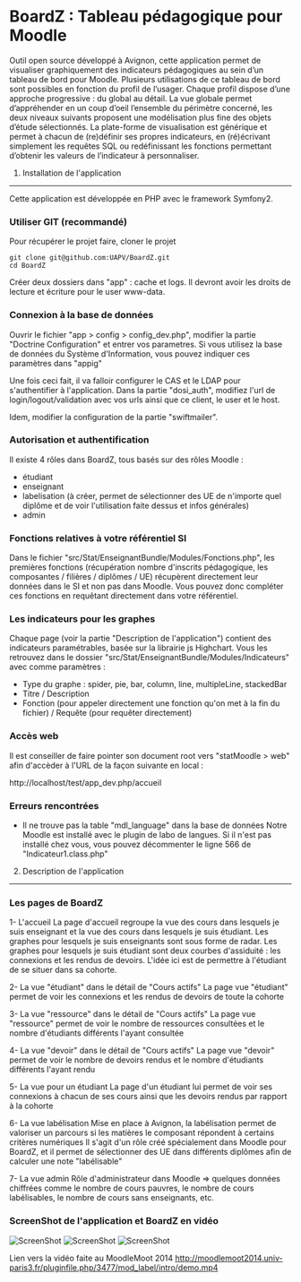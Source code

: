 
BoardZ : Tableau pédagogique pour Moodle
========================

Outil open source développé à Avignon, cette application permet de visualiser graphiquement des indicateurs pédagogiques au sein d’un tableau de bord pour Moodle.
Plusieurs utilisations de ce tableau de bord sont possibles en fonction du profil de l’usager. Chaque profil dispose d’une approche progressive : du global au détail.
La vue globale permet d’appréhender en un coup d’oeil l’ensemble du périmètre concerné, les deux niveaux suivants proposent une modélisation plus fine des objets d’étude sélectionnés.
La plate-forme de visualisation est générique et permet à chacun de (re)définir ses propres indicateurs, en (ré)écrivant simplement les requêtes SQL ou redéfinissant les fonctions permettant d’obtenir les valeurs de l’indicateur à personnaliser.


1) Installation de l'application
----------------------------------

Cette application est développée en PHP avec le framework Symfony2.

### Utiliser GIT (recommandé)

Pour récupérer le projet faire, cloner le projet

    git clone git@github.com:UAPV/BoardZ.git
    cd BoardZ

Créer deux dossiers dans "app" : cache et logs.
Il devront avoir les droits de lecture et écriture pour le user www-data.


### Connexion à la base de données

Ouvrir le fichier "app > config > config_dev.php", modifier la partie "Doctrine Configuration" et entrer vos parametres.
Si vous utilisez la base de données du Système d'Information, vous pouvez indiquer ces paramètres dans "appig"

Une fois ceci fait, il va falloir configurer le CAS et le LDAP pour s'authentifier à l'application. Dans la partie "dosi_auth", modifiez l'url de login/logout/validation avec vos urls ainsi que ce client, le user et le host.

Idem, modifier la configuration de la partie "swiftmailer".


### Autorisation et authentification

Il existe 4 rôles dans BoardZ, tous basés sur des rôles Moodle :
- étudiant
- enseignant
- labelisation (à créer, permet de sélectionner des UE de n'importe quel diplôme et de voir l'utilisation faite dessus et infos générales)
- admin


### Fonctions relatives à votre référentiel SI

Dans le fichier "src/Stat/EnseignantBundle/Modules/Fonctions.php", les premières fonctions (récupération nombre d'inscrits pédagogique, les composantes / filières / diplômes / UE)
récupèrent directement leur données dans le SI et non pas dans Moodle.
Vous pouvez donc compléter ces fonctions en requêtant directement dans votre référentiel.


### Les indicateurs pour les graphes

Chaque page (voir la partie "Description de l'application") contient des indicateurs paramétrables, basée sur la librairie js Highchart.
Vous les retrouvez dans le dossier "src/Stat/EnseignantBundle/Modules/Indicateurs" avec comme paramètres :
- Type du graphe : spider, pie, bar, column, line, multipleLine, stackedBar
- Titre / Description
- Fonction (pour appeler directement une fonction qu'on met à la fin du fichier) / Requête (pour requêter directement)


### Accès web

Il est conseiller de faire pointer son document root vers "statMoodle > web" afin d'accèder à l'URL de la façon suivante en local :

http://localhost/test/app_dev.php/accueil


### Erreurs rencontrées

- Il ne trouve pas la table "mdl_language" dans la base de données
Notre Moodle est installé avec le plugin de labo de langues. Si il n'est pas installé chez vous, vous pouvez décommenter le ligne 566 de "Indicateur1.class.php"


2) Description de l'application
----------------------------------

### Les pages de BoardZ

1- L'accueil
La page d'accueil regroupe la vue des cours dans lesquels je suis enseignant et la vue des cours dans lesquels je suis étudiant.
Les graphes pour lesquels je suis enseignants sont sous forme de radar.
Les graphes pour lesquels je suis étudiant sont deux courbes d'assiduité : les connexions et les rendus de devoirs. L'idée ici est de permettre à l'étudiant de se situer dans sa cohorte.

2- La vue "étudiant" dans le détail de "Cours actifs"
La page vue "étudiant" permet de voir les connexions et les rendus de devoirs de toute la cohorte

3- La vue "ressource" dans le détail de "Cours actifs"
La page vue "ressource" permet de voir le nombre de ressources consultées et le nombre d'étudiants différents l'ayant consultée

4- La vue "devoir" dans le détail de "Cours actifs"
La page vue "devoir" permet de voir le nombre de devoirs rendus et le nombre d'étudiants différents l'ayant rendu

5- La vue pour un étudiant
La page d'un étudiant lui permet de voir ses connexions à chacun de ses cours ainsi que les devoirs rendus par rapport à la cohorte

6- La vue labélisation
Mise en place à Avignon, la labélisation permet de valoriser un parcours si les matières le composant répondent à certains critères numériques
Il s'agit d'un rôle créé spécialement dans Moodle pour BoardZ, et il permet de sélectionner des UE dans différents diplômes afin de calculer une note "labélisable"

7- La vue admin
Rôle d'administrateur dans Moodle => quelques données chiffrées comme le nombre de cours pauvres, le nombre de cours labélisables, le nombre de cours sans enseignants, etc.


### ScreenShot de l'application et BoardZ en vidéo

![ScreenShot](https://raw.github.com/UAPV/BoardZ/master/web/ScreenShot/accueilBoardZ.png)
![ScreenShot](https://raw.github.com/UAPV/BoardZ/master/web/ScreenShot/indicateur.png)
![ScreenShot](https://raw.github.com/UAPV/BoardZ/master/web/ScreenShot/indicateur2.png)

Lien vers la vidéo faite au MoodleMoot 2014
<http://moodlemoot2014.univ-paris3.fr/pluginfile.php/3477/mod_label/intro/demo.mp4>